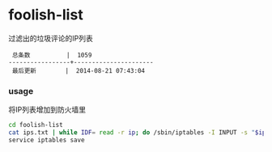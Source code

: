 foolish-list
============

过滤出的垃圾评论的IP列表

```
 总条数          |  1059       
-----------------+----------------------
 最后更新        |  2014-08-21 07:43:04     
```

### usage

将IP列表增加到防火墙里

```bash
cd foolish-list
cat ips.txt | while IDF= read -r ip; do /sbin/iptables -I INPUT -s "$ip" -j DROP; done
service iptables save
```
